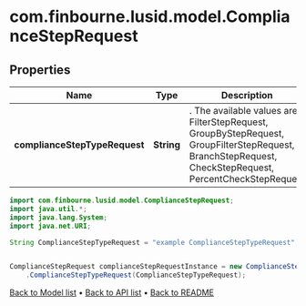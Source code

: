# com.finbourne.lusid.model.ComplianceStepRequest

## Properties

Name | Type | Description | Notes
------------ | ------------- | ------------- | -------------
**complianceStepTypeRequest** | **String** | . The available values are: FilterStepRequest, GroupByStepRequest, GroupFilterStepRequest, BranchStepRequest, CheckStepRequest, PercentCheckStepRequest | [default to String]

```java
import com.finbourne.lusid.model.ComplianceStepRequest;
import java.util.*;
import java.lang.System;
import java.net.URI;

String ComplianceStepTypeRequest = "example ComplianceStepTypeRequest";


ComplianceStepRequest complianceStepRequestInstance = new ComplianceStepRequest()
    .ComplianceStepTypeRequest(ComplianceStepTypeRequest);
```


[Back to Model list](../README.md#documentation-for-models) &#8226; [Back to API list](../README.md#documentation-for-api-endpoints) &#8226; [Back to README](../README.md)
